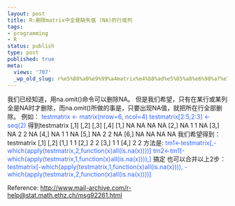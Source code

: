 ```yaml
---
layout: post
title: R:删除matrix中全是缺失值 (NA)的行或列
tags:
- programming
- R
status: publish
type: post
published: true
meta:
  views: '707'
  _wp_old_slug: r%e5%88%a0%e9%99%a4matrix%e4%b8%ad%e5%85%a8%e6%98%af%e7%bc%ba%e5%a4%b1%e5%80%bc-na%e7%9a%84%e8%a1%8c%e6%88%96%e5%88%97
---
```

我们已经知道，用na.omit()命令可以删除NA。
但是我们希望，只有在某行或某列全是NA时才删除，而na.omit()所做的事是，只要出现NA值，就把所在行全部删除。
例如：
<font color="#3366ff"> testmatrix &lt;- matrix(nrow=6, ncol=4)
testmatrix[2:5,2:3] &lt;- seq(2)</font>
得到testmatrix
[,1] [,2] [,3] [,4]
[1,]   NA   NA   NA   NA
[2,]   NA    1    1   NA
[3,]   NA    2    2   NA
[4,]   NA    1    1   NA
[5,]   NA    2    2   NA
[6,]   NA   NA   NA   NA
我们希望得到：
testmatrix
[,1] [,2]
[1,]   1    1
[2,]   2    2
[3,]   1    1
[4,]   2    2
方法是:
<font color="#3366ff"> tm1&lt;-testmatrix[,-which(apply(testmatrix,2,function(x)all(is.na(x))))]
tm2&lt;-tm1[-which(apply(testmatrix,1,function(x)all(is.na(x)))),]</font>
搞定
也可以合并以上2步：
<font color="#3366ff">testmatrix[-which(apply(testmatrix,1,function(x)all(is.na(x)))),
-which(apply(testmatrix,2,function(x)all(is.na(x))))]</font>

Reference:
<a href="http://www.mail-archive.com/r-help@stat.math.ethz.ch/msg92261.html" target="_blank">http://www.mail-archive.com/r-help@stat.math.ethz.ch/msg92261.html</a>